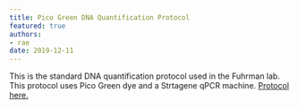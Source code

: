 ```yaml
---
title: Pico Green DNA Quantification Protocol
featured: true
authors:
- rae
date: 2019-12-11
---
```


This is the standard DNA quantification protocol used in the Fuhrman lab. This protocol uses Pico Green dye and a Strtagene qPCR machine.  [Protocol here.](files/Pico_green_DNA_quantification_protocol.pdf)




